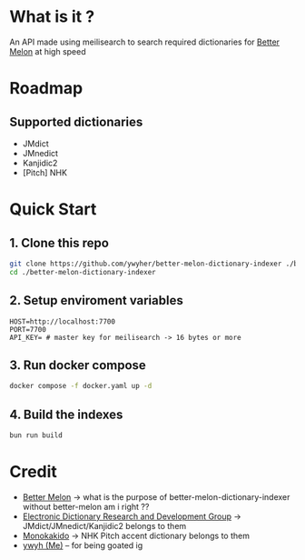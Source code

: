 # What is it ?
An API made using meilisearch to search required dictionaries for [Better Melon](https://github.com/ywyher/better-melon) at high speed

# Roadmap

## Supported dictionaries
- JMdict
- JMnedict
- Kanjidic2
- [Pitch] NHK

# Quick Start

## 1. Clone this repo
```sh
git clone https://github.com/ywyher/better-melon-dictionary-indexer ./better-melon-dictionary-indexer
cd ./better-melon-dictionary-indexer
```

## 2. Setup enviroment variables
```.env
HOST=http://localhost:7700
PORT=7700
API_KEY= # master key for meilisearch -> 16 bytes or more
```

## 3. Run docker compose
```bash
docker compose -f docker.yaml up -d
```

## 4. Build the indexes
```bash
bun run build
```


# Credit
- [Better Melon](https://github.com/ywyher/better-melon) -> what is the purpose of better-melon-dictionary-indexer without better-melon am i right ??
- [Electronic Dictionary Research and Development Group](https://www.edrdg.org/) -> JMdict/JMnedict/Kanjidic2 belongs to them
- [Monokakido](https://www.monokakido.jp/en/dictionaries/nhkaccent2/index.html) -> NHK Pitch accent dictionary belongs to them
- [ywyh (Me)](https://github.com/ywyher) – for being goated ig
